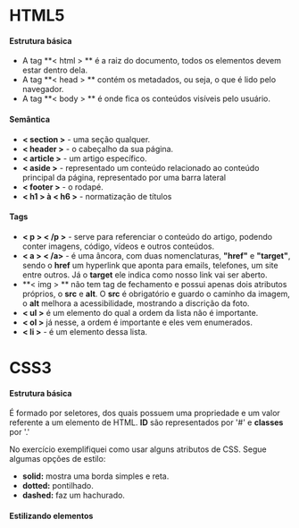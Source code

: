 # HTML5

#### Estrutura básica

- A tag **< html > ** é a raiz do documento, todos os elementos devem estar dentro dela.
- A tag **< head > ** contém os metadados, ou seja, o que é lido pelo navegador.
- A tag  **< body > ** é onde fica os conteúdos visíveis pelo usuário.

 #### Semântica

- **< section >** - uma seção qualquer.
- **< header >** - o cabeçalho da sua página.
- **< article >** - um artigo específico.
- **< aside >** - representado um conteúdo relacionado ao conteúdo principal da página, representado por uma barra lateral
- **< footer >** - o rodapé.
- **< h1 > à < h6 >** -  normatização de títulos

#### Tags

- **< p > < /p >** - serve para referenciar o conteúdo do artigo, podendo conter imagens, código, vídeos e outros conteúdos.
- **< a > < /a>** - é uma âncora, com duas nomenclaturas, **"href"** e **"target"**, sendo o **href** um hyperlink que aponta para emails, telefones, um site entre outros. Já o **target** ele indica como nosso link vai ser aberto.
- **< img > ** não tem tag de fechamento e possui apenas dois atributos próprios, o **src** e **alt**. O **src** é obrigatório e guardo o caminho da imagem, o **alt** melhora a acessibilidade, mostrando a discrição da foto.
- **< ul >** é um elemento do qual a ordem da lista não é importante.
- **< ol >** já nesse, a ordem é importante e eles vem enumerados.
- **< li >** - é um elemento dessa lista.



# CSS3

#### Estrutura básica

É formado por seletores, dos quais possuem uma propriedade e um valor referente a um elemento de HTML. **ID** são representados por '#' e **classes** por '.'

No exercício exemplifiquei como usar alguns atributos de CSS. Segue algumas opções de estilo:

- **solid:** mostra uma borda simples e reta.
- **dotted:** pontilhado.
- **dashed:** faz um hachurado.

#### Estilizando elementos

